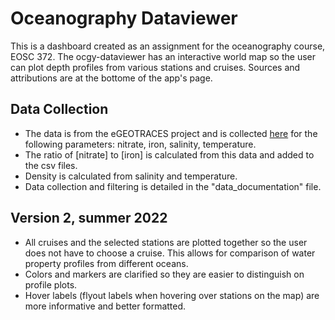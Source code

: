 # Oceanography Dataviewer
This is a dashboard created as an assignment for the oceanography course, EOSC 372. The ocgy-dataviewer has an interactive world map so the user can plot depth profiles from various stations and cruises. Sources and attributions are at the bottome of the app's page. 

## Data Collection
- The data is from the eGEOTRACES project and is collected [here](https://www.egeotraces.org/) for the following parameters: nitrate, iron, salinity, temperature.
- The ratio of [nitrate] to [iron] is calculated from this data and added to the csv files.
- Density is calculated from salinity and temperature.
- Data collection and filtering is detailed in the "data_documentation" file.

## Version 2, summer 2022
- All cruises and the selected stations are plotted together so the user does not have to choose a cruise. This allows for comparison of water property profiles from different oceans.
- Colors and markers are clarified so they are easier to distinguish on profile plots.
- Hover labels (flyout labels when hovering over stations on the map) are more informative and better formatted.